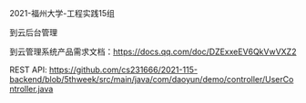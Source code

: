 2021-福州大学-工程实践15组

到云后台管理

到云管理系统产品需求文档：https://docs.qq.com/doc/DZExxeEV6QkVwVXZ2

REST API: https://github.com/cs231666/2021-115-backend/blob/5thweek/src/main/java/com/daoyun/demo/controller/UserController.java
